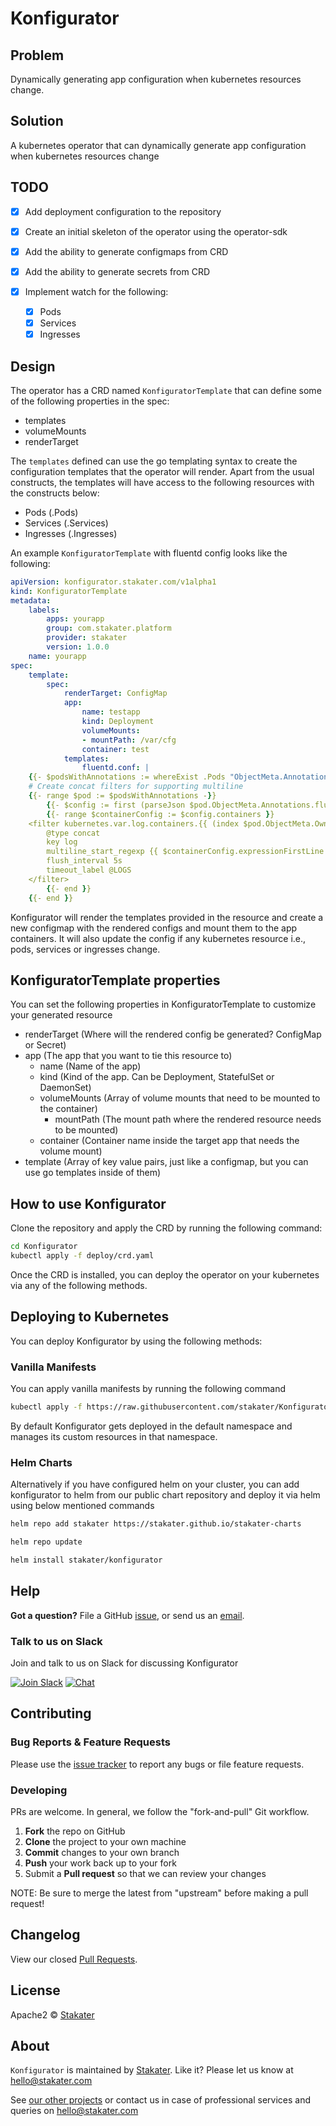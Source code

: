 # Konfigurator

## Problem

Dynamically generating app configuration when kubernetes resources change.

## Solution

A kubernetes operator that can dynamically generate app configuration when kubernetes resources change

## TODO

- [x] Add deployment configuration to the repository
- [x] Create an initial skeleton of the operator using the operator-sdk
- [x] Add the ability to generate configmaps from CRD
- [x] Add the ability to generate secrets from CRD
- [x] Implement watch for the following:

  - [x] Pods
  - [x] Services
  - [x] Ingresses

## Design

The operator has a CRD named `KonfiguratorTemplate` that can define some of the following properties in the spec:

- templates
- volumeMounts
- renderTarget

The `templates` defined can use the go templating syntax to create the configuration templates that the operator will render. Apart from the usual constructs, the templates will have access to the following resources with the constructs below:

- Pods (.Pods)
- Services (.Services)
- Ingresses (.Ingresses)

An example `KonfiguratorTemplate` with fluentd config looks like the following:

```yaml
apiVersion: konfigurator.stakater.com/v1alpha1
kind: KonfiguratorTemplate
metadata:
    labels:
        apps: yourapp
        group: com.stakater.platform
        provider: stakater
        version: 1.0.0
    name: yourapp
spec:
    template:
        spec:
            renderTarget: ConfigMap
            app:
                name: testapp
                kind: Deployment
                volumeMounts:
                - mountPath: /var/cfg
                container: test
            templates:
                fluentd.conf: |
    {{- $podsWithAnnotations := whereExist .Pods "ObjectMeta.Annotations.fluentdConfiguration" -}}
    # Create concat filters for supporting multiline
    {{- range $pod := $podsWithAnnotations -}}
        {{- $config := first (parseJson $pod.ObjectMeta.Annotations.fluentdConfiguration) }}
        {{- range $containerConfig := $config.containers }}
    <filter kubernetes.var.log.containers.{{ (index $pod.ObjectMeta.OwnerReferences 0).Name }}**_{{ $pod.ObjectMeta.Namespace }}_{{ $containerConfig.containerName }}**.log>
        @type concat
        key log
        multiline_start_regexp {{ $containerConfig.expressionFirstLine }}
        flush_interval 5s
        timeout_label @LOGS
    </filter>
        {{- end }}
    {{- end }}
```

Konfigurator will render the templates provided in the resource and create a new configmap with the rendered configs and mount them to the app containers. It will also update the config if any kubernetes resource i.e., pods, services or ingresses change.

## KonfiguratorTemplate properties

You can set the following properties in KonfiguratorTemplate to customize your generated resource

- renderTarget (Where will the rendered config be generated? ConfigMap or Secret)
- app (The app that you want to tie this resource to)
    - name (Name of the app)
    - kind (Kind of the app. Can be Deployment, StatefulSet or DaemonSet)
    - volumeMounts (Array of volume mounts that need to be mounted to the container)
        - mountPath (The mount path where the rendered resource needs to be mounted)
    - container (Container name inside the target app that needs the volume mount)
- template (Array of key value pairs, just like a configmap, but you can use go templates inside of them)

## How to use Konfigurator

Clone the repository and apply the CRD by running the following command:

```bash
cd Konfigurator
kubectl apply -f deploy/crd.yaml
```

Once the CRD is installed, you can deploy the operator on your kubernetes via any of the following methods.

## Deploying to Kubernetes

You can deploy Konfigurator by using the following methods:

### Vanilla Manifests

You can apply vanilla manifests by running the following command

```bash
kubectl apply -f https://raw.githubusercontent.com/stakater/Konfigurator/master/deployments/kubernetes/konfigurator.yaml
```

By default Konfigurator gets deployed in the default namespace and manages its custom resources in that namespace.

### Helm Charts

Alternatively if you have configured helm on your cluster, you can add konfigurator to helm from our public chart repository and deploy it via helm using below mentioned commands

```bash
helm repo add stakater https://stakater.github.io/stakater-charts

helm repo update

helm install stakater/konfigurator
```

## Help

**Got a question?**
File a GitHub [issue](https://github.com/stakater/Konfigurator/issues), or send us an [email](mailto:stakater@gmail.com).

### Talk to us on Slack

Join and talk to us on Slack for discussing Konfigurator

[![Join Slack](https://stakater.github.io/README/stakater-join-slack-btn.png)](https://stakater-slack.herokuapp.com/)
[![Chat](https://stakater.github.io/README/stakater-chat-btn.png)](https://stakater.slack.com/)

## Contributing

### Bug Reports & Feature Requests

Please use the [issue tracker](https://github.com/stakater/Konfigurator/issues) to report any bugs or file feature requests.

### Developing

PRs are welcome. In general, we follow the "fork-and-pull" Git workflow.

 1. **Fork** the repo on GitHub
 2. **Clone** the project to your own machine
 3. **Commit** changes to your own branch
 4. **Push** your work back up to your fork
 5. Submit a **Pull request** so that we can review your changes

NOTE: Be sure to merge the latest from "upstream" before making a pull request!

## Changelog

View our closed [Pull Requests](https://github.com/stakater/Konfigurator/pulls?q=is%3Apr+is%3Aclosed).

## License

Apache2 © [Stakater](http://stakater.com)

## About

`Konfigurator` is maintained by [Stakater][website]. Like it? Please let us know at <hello@stakater.com>

See [our other projects][community]
or contact us in case of professional services and queries on <hello@stakater.com>

  [website]: http://stakater.com/
  [community]: https://github.com/stakater/